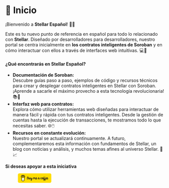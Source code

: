 # 🏡 Inicio

¡Bienvenido a **Stellar Español**! 🚀✨

Este es tu nuevo punto de referencia en español para todo lo relacionado con **Stellar**. Diseñado por desarrolladores para desarrolladores, nuestro portal se centra inicialmente en **los contratos inteligentes de Soroban** y en cómo interactuar con ellos a través de interfaces web intuitivas. 💻🤖

#### ¿Qué encontrarás en Stellar Español?

* **Documentación de Soroban:**\
  Descubre guías paso a paso, ejemplos de código y recursos técnicos para crear y desplegar contratos inteligentes en Stellar con Soroban. ¡Aprende a sacarle el máximo provecho a esta tecnología revolucionaria! 📚🚀
* **Interfaz web para contratos:**\
  Explora cómo utilizar herramientas web diseñadas para interactuar de manera fácil y rápida con tus contratos inteligentes. Desde la gestión de cuentas hasta la ejecución de transacciones, te mostramos todo lo que necesitas saber. 🌐🖱️
* **Recursos en constante evolución:**\
  Nuestro portal se actualizará continuamente. A futuro, complementaremos esta información con fundamentos de Stellar, un blog con noticias y análisis, y muchos temas afines al universo Stellar. 🔄📈



**Si deseas apoyar a esta iniciativa**

<figure><img src=".gitbook/assets/image (71).png" alt="" width="106"><figcaption></figcaption></figure>
